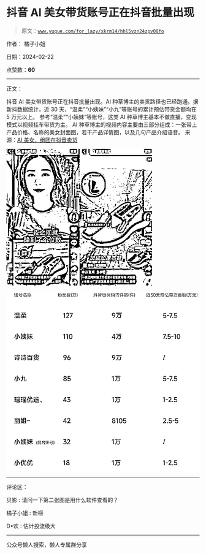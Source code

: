# 抖音 AI 美女带货账号正在抖音批量出现

> 原文：[`www.yuque.com/for_lazy/xkrm14/hhl5vzn24zpv08fo`](https://www.yuque.com/for_lazy/xkrm14/hhl5vzn24zpv08fo)

作者： 橘子小姐

日期：2024-02-22

点赞数：**60**

* * *

正文：

抖音 AI 美女带货账号正在抖音批量出现。AI 种草博主的卖货路径也已经跑通。据新抖数据统计，近 30 天，“温柔”“小姨妹”“小九”等账号的累计预估带货金额均在 5 万元以上。
参考“温柔”“小姨妹”等账号，这类 AI 种草博主基本不做直播，变现模式以视频挂车带货为主。
AI 种草博主的视频内容主要由三部分组成：一张带上产品价格、名称的美女封面图，若干产品详情图，以及几句产品介绍语音。 来源：[AI 美女，组团在抖音卖货](https://mp.weixin.qq.com/s/97BC5_9e08A3Ci2uLJfVNg) 

![](img/272754054038bcf6ae868b49be7fd26d.png)

![](img/b263832230359691776970bbf6c3769c.png)

* * *

评论区：

贝影 : 请问一下第二张图是用什么软件查看的？

橘子小姐 : 新榜

D•欢 : 估计投流级大

* * *

公众号懒人搜索，懒人专属群分享